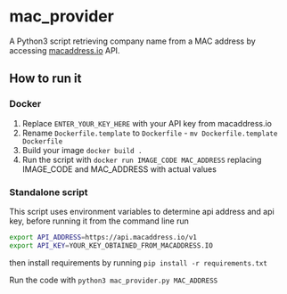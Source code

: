 # mac_provider

A Python3 script retrieving company name from a MAC address by accessing [macaddress.io](https://macaddress.io/ "macaddress.io") API.

## How to run it
### Docker
1. Replace `ENTER_YOUR_KEY_HERE` with your API key from macaddress.io
2. Rename `Dockerfile.template` to `Dockerfile` - `mv Dockerfile.template Dockerfile`
3. Build your image `docker build .`
4. Run the  script with `docker run IMAGE_CODE MAC_ADDRESS` replacing IMAGE_CODE and MAC_ADDRESS with actual values

### Standalone script
This script uses environment variables to determine api address and api key, before running it from the command line run
```bash 
export API_ADDRESS=https://api.macaddress.io/v1
export API_KEY=YOUR_KEY_OBTAINED_FROM_MACADDRESS.IO
```

then install requirements by running 
`pip install -r requirements.txt`

Run the code with 
`python3 mac_provider.py MAC_ADDRESS`

